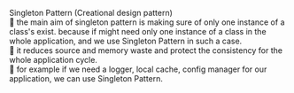 Singleton Pattern (Creational design pattern)
<br/>
🔸 the main aim of singleton pattern is making sure of only one instance of a class's exist. because if might need only one instance of a class in the whole application, and we use Singleton Pattern in such a case.
<br/>
🔸 it reduces source and memory waste and protect the consistency for the whole application cycle.
<br/>
🔸 for example if we need a logger, local cache, config manager for our application, we can use Singleton Pattern.
